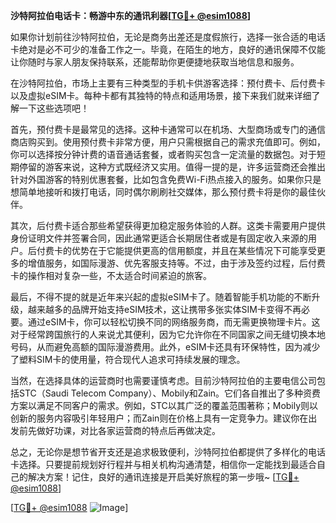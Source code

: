 **沙特阿拉伯电话卡：畅游中东的通讯利器[[TG💪+ @esim1088](https://t.me/s/esim1088)]**

如果你计划前往沙特阿拉伯，无论是商务出差还是度假旅行，选择一张合适的电话卡绝对是必不可少的准备工作之一。毕竟，在陌生的地方，良好的通讯保障不仅能让你随时与家人朋友保持联系，还能帮助你更便捷地获取当地信息和服务。

在沙特阿拉伯，市场上主要有三种类型的手机卡供游客选择：预付费卡、后付费卡以及虚拟eSIM卡。每种卡都有其独特的特点和适用场景，接下来我们就来详细了解一下这些选项吧！

首先，预付费卡是最常见的选择。这种卡通常可以在机场、大型商场或专门的通信商店购买到。使用预付费卡非常方便，用户只需根据自己的需求充值即可。例如，你可以选择按分钟计费的语音通话套餐，或者购买包含一定流量的数据包。对于短期停留的游客来说，这种方式既经济又实用。值得一提的是，许多运营商还会推出针对外国游客的特别优惠套餐，比如包含免费Wi-Fi热点接入的服务。如果你只是想简单地接听和拨打电话，同时偶尔刷刷社交媒体，那么预付费卡将是你的最佳伙伴。

其次，后付费卡适合那些希望获得更加稳定服务体验的人群。这类卡需要用户提供身份证明文件并签署合同，因此通常更适合长期居住者或是有固定收入来源的用户。后付费卡的优势在于它能提供更高的信用额度，并且在某些情况下可能享受更多的增值服务，如国际漫游、优先客服支持等。不过，由于涉及签约过程，后付费卡的操作相对复杂一些，不太适合时间紧迫的旅客。

最后，不得不提的就是近年来兴起的虚拟eSIM卡了。随着智能手机功能的不断升级，越来越多的品牌开始支持eSIM技术，这让携带多张实体SIM卡变得不再必要。通过eSIM卡，你可以轻松切换不同的网络服务商，而无需更换物理卡片。这对于经常跨国旅行的人来说尤其便利，因为它允许你在不同国家之间无缝切换本地号码，从而避免高额的国际漫游费用。此外，eSIM卡还具有环保特性，因为减少了塑料SIM卡的使用量，符合现代人追求可持续发展的理念。

当然，在选择具体的运营商时也需要谨慎考虑。目前沙特阿拉伯的主要电信公司包括STC（Saudi Telecom Company）、Mobily和Zain。它们各自推出了多种资费方案以满足不同客户的需求。例如，STC以其广泛的覆盖范围著称；Mobily则以创新的服务内容吸引年轻用户；而Zain则在价格上具有一定竞争力。建议你在出发前先做好功课，对比各家运营商的特点后再做决定。

总之，无论你是想节省开支还是追求极致便利，沙特阿拉伯都提供了多样化的电话卡选择。只要提前规划好行程并与相关机构沟通清楚，相信你一定能找到最适合自己的解决方案！记住，良好的通讯连接是开启美好旅程的第一步哦~ [[TG💪+ @esim1088](https://t.me/s/esim1088)]

[[TG💪+ @esim1088](https://t.me/s/esim1088) ![Image](https://i.postimg.cc/4NQfJmqS/Snipaste-2025-05-13-00-14-12.png)]